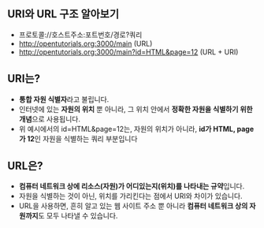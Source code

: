 
## URI와 URL 구조 알아보기
 - 프로토콜://호스트주소:포트번호/경로?쿼리
 - http://opentutorials.org:3000/main (URL)
 - http://opentutorials.org:3000/main?id=HTML&page=12 (URL + URI)


## URI는?
 - **통합 자원 식별자**라고 불립니다. 
 - 인터넷에 있는 **자원의 위치** 뿐 아니라, 그 위치 안에서 **정확한 자원을 식별하기 위한 개념**으로 사용됩니다.
 - 위 예시에서의 id=HTML&page=12는, 자원의 위치가 아니라, **id가 HTML, page가 12**인 자원을 식별하는 쿼리 부분입니다

## URL은?
 - **컴퓨터 네트워크 상에 리소스(자원)가 어디있는지(위치)를 나타내는 규약**입니다.
 - 자원을 식별하는 것이 아닌, 위치를 가리킨다는 점에서 URI와 차이가 있습니다.
 - URL을 사용하면, 흔히 알고 있는 웹 사이트 주소 뿐 아니라 **컴퓨터 네트워크 상의 자원까지**도 모두 나타낼 수 있습니다.